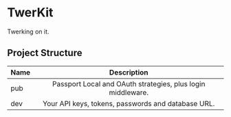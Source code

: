 TwerKit
=======

Twerking on it.


Project Structure
-----------------

| Name | Description |
| --- |:---:|
| pub | Passport Local and OAuth strategies, plus login middleware. |
| dev | Your API keys, tokens, passwords and database URL. |
